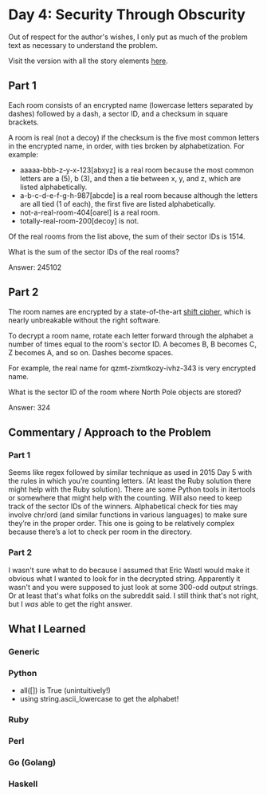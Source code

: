 # Day 4: Security Through Obscurity

Out of respect for the author's wishes, I only put as much of the problem text as necessary to understand the problem.

Visit the version with all the story elements [here](https://adventofcode.com/2016/day/4).

## Part 1
Each room consists of an encrypted name (lowercase letters separated by dashes) followed by a dash, a sector ID, and a checksum in square brackets.

A room is real (not a decoy) if the checksum is the five most common letters in the encrypted name, in order, with ties broken by alphabetization. For example:

- aaaaa-bbb-z-y-x-123[abxyz] is a real room because the most common letters are a (5), b (3), and then a tie between x, y, and z, which are listed alphabetically.
- a-b-c-d-e-f-g-h-987[abcde] is a real room because although the letters are all tied (1 of each), the first five are listed alphabetically.
- not-a-real-room-404[oarel] is a real room.
- totally-real-room-200[decoy] is not.

Of the real rooms from the list above, the sum of their sector IDs is 1514.

What is the sum of the sector IDs of the real rooms?

Answer: 245102
## Part 2
The room names are encrypted by a state-of-the-art [shift cipher](https://en.wikipedia.org/wiki/Caesar_cipher), which is nearly unbreakable without the right software.

To decrypt a room name, rotate each letter forward through the alphabet a number of times equal to the room's sector ID. A becomes B, B becomes C, Z becomes A, and so on. Dashes become spaces.

For example, the real name for qzmt-zixmtkozy-ivhz-343 is very encrypted name.

What is the sector ID of the room where North Pole objects are stored?

Answer: 324
## Commentary / Approach to the Problem
### Part 1
Seems like regex followed by similar technique as used in 2015 Day 5 with the rules in which you’re counting letters. (At least the Ruby solution there might help with the Ruby solution). There are some Python tools in itertools or somewhere that might help with the counting. Will also need to keep track of the sector IDs of the winners. Alphabetical check for ties may involve chr/ord (and similar functions in various languages) to make sure they’re in the proper order. This one is going to be relatively complex because there’s a lot to check per room in the directory.
### Part 2
I wasn't sure what to do because I assumed that Eric Wastl would make it obvious what I wanted to look for in the decrypted string. Apparently it wasn't and you were supposed to just look at some 300-odd output strings. Or at least that's what folks on the subreddit said. I still think that's not right, but I *was* able to get the right answer.
## What I Learned

### Generic

### Python
- all([]) is True (unintuitively!)
- using string.ascii_lowercase to get the alphabet!
### Ruby

### Perl

### Go (Golang)

### Haskell
